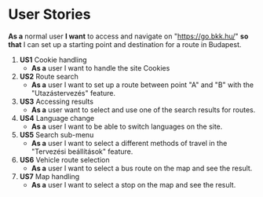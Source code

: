 # **User Stories**

**As a** normal user **I want** to access and navigate on "https://go.bkk.hu/"
**so that** I can set up a starting point and destination for a route in Budapest. 


1. **US1** Cookie handling 
   - **As a** user I want to handle the site Cookies
2. **US2** Route search
   - **As a** user I want to set up a route between point "A" and "B" with the "Utazástervezés" feature.
3. **US3** Accessing results
   - **As a** user want to select and use one of the search results for routes.
4. **US4** Language change 
   - **As a** user I want to be able to switch languages on the site.
5. **US5** Search sub-menu 
   - **As a** user I want to select a different methods of travel in the "Tervezési beállítások" feature.
6. **US6** Vehicle route selection
   - **As a** user I want to select a bus route on the map and see the result.
7. **US7** Map handling
   - **As a** user I want to select a stop on the map and see the result.




